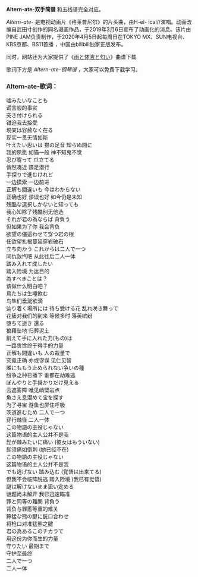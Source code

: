 

**Altern-ate-双手简谱** 和五线谱完全对应。

_Altern-ate-_ 是电视动画片《格莱普尼尔》的片头曲，由H-el-
ical//演唱。动画改编自武田寸创作的同名漫画作品，于2019年3月6日宣布了动画化的消息。该片由PINE
JAM负责制作，于2020年4月5日起每周日在TOKYO MX、SUN电视台、KBS京都、BS11首播 ，中国由bilibili独家正版发布。

同时，网站还为大家提供了《[雨と体液と匂い](Music-11451-雨と体液と匂い-格莱普尼尔ED.html "雨と体液と匂い")》曲谱下载

歌词下方是 _Altern-ate-钢琴谱_ ，大家可以免费下载学习。

### Altern-ate-歌词：

嘘みたいなことも  
谎言般的事实  
突き付けられる  
钳迫我去接受  
現実は容赦なく在る  
现实一贯无情如斯  
叶えたい思いは 猫の足音 知らぬ間に  
我的夙愿 如猫一般 神不知鬼不觉  
忍び寄って 爪立てる  
悄然凑近 蹑足潜行  
手探りで進むけれど  
一边摸索 一边前进  
正解も間違いも 今はわからない  
正确也好 谬误也好 如今仍是未知  
残酷な選択しかないと知っても  
我心知除了残酷别无他选  
それが君の為ならば 背負う  
但如果为了你 我会背负  
欲望の儘這わせて穿つ岩の根  
任欲望扎根蔓延穿岩破石  
立ち向かう これからは二人で一つ  
同仇敌忾吧 从此往后二人一体  
踏み入れて成したい  
踏入险境 为达目的  
為すべきことは？  
该做什么明白吧？  
鳥たちは生唾飲む  
鸟隼们垂涎欲滴  
辿り着く場所には 待ち受ける花 乱れ咲き舞って  
花簇对我们的到来 等候多时 落英缤纷  
堕ちて逝き 還る  
狼藉坠地 归葬泥土  
飢えて手に入れた力(もの)は  
一路贪馋终于得手的力量  
正解も間違いも 人の裁量で  
究竟正确 亦或谬误 见仁见智  
誰にももう止められない争いの種  
纷争之种已播下 谁都在劫难逃  
ぼんやりと手掛かりだけ見える  
云遮雾障 唯见峭壁岩点  
魚さえ息潜めて宝を探す  
为了寻宝 游鱼也屏住呼吸  
茨道進むため 二人で一つ  
穿行棘径 二人一体  
この物語の主役じゃない  
这篇物语的主人公并不是我  
髭が棘みたいに痛い (彼女はもういない)  
髭须痛如倒刺 (她已经不在)  
この物語の主役じゃない  
这篇物语的主人公并不是我  
でも逃げない 踏み込む (覚悟は出来てる)  
但我不会临阵脱逃 踏入险境 (我已有觉悟)  
謎は解けないまま狙い定める  
谜题尚未解开 我已迅速瞄准  
罪と同等の難関 背負う  
背负与罪慝等重的难关  
獰猛な熊の腱に銃口合わせ  
将枪口对准猛熊之腱  
君の為あるこのチカラで  
用这份为你而生的力量  
守りたい 最期まで  
守护至最终  
二人で一つ  
二人一体

